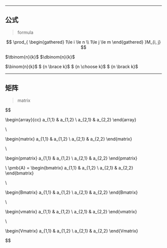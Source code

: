 


---
## 公式
> formula

$$
\prod_{
    \begin{gathered}
        1\le i \le n \\
        1\le j \le m
    \end{gathered}
}M_{i, j}
$$

$\tbinom{n}{k}$
$\dbinom{n}{k}$

$\binom{n}{k}$
$ {n \brace k}$
$ {n \choose k}$
$ {n \brack k}$



---
## 矩阵
> matrix

$$

\begin{array}{cc}
    a_{1,1} & a_{1,2} \\
    a_{2,1} & a_{2,2}
\end{array}

\\

\begin{matrix}
    a_{1,1} & a_{1,2} \\
    a_{2,1} & a_{2,2}
\end{matrix}

\\

\begin{pmatrix}
    a_{1,1} & a_{1,2} \\
    a_{2,1} & a_{2,2}
\end{pmatrix}

\\
\pmb{A} =
\begin{bmatrix}
    a_{1,1} & a_{1,2} \\
    a_{2,1} & a_{2,2}
\end{bmatrix}

\\

\begin{Bmatrix}
    a_{1,1} & a_{1,2} \\
    a_{2,1} & a_{2,2}
\end{Bmatrix}


\\


\begin{vmatrix}
    a_{1,1} & a_{1,2} \\
    a_{2,1} & a_{2,2}
\end{vmatrix}


\\

\begin{Vmatrix}
    a_{1,1} & a_{1,2} \\
    a_{2,1} & a_{2,2}
\end{Vmatrix}

$$